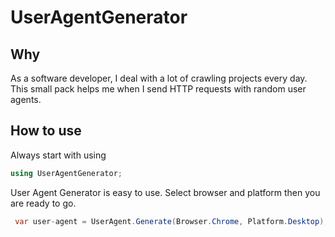 # UserAgentGenerator

## Why

As a software developer, I deal with a lot of crawling projects every day. This small pack helps me when I send HTTP requests with random user agents.

## How to use

Always start with using 

  ```cs
  using UserAgentGenerator;
  ```

User Agent Generator is easy to use. Select browser and platform then you are ready to go.

  ```cs
   var user-agent = UserAgent.Generate(Browser.Chrome, Platform.Desktop);
  ```
  
